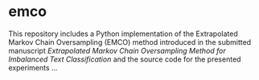 # emco
This repository includes a Python implementation of the Extrapolated Markov Chain Oversampling (EMCO) method introduced in the submitted manuscript *Extrapolated Markov Chain Oversampling Method for Imbalanced Text Classification* and the source code for the presented experiments ...
